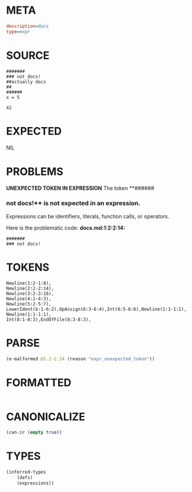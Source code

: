 # META
~~~ini
description=docs
type=expr
~~~
# SOURCE
~~~roc
#######
### not docs!
##actually docs
##
######
x = 5

42
~~~
# EXPECTED
NIL
# PROBLEMS
**UNEXPECTED TOKEN IN EXPRESSION**
The token **######
### not docs!** is not expected in an expression.
Expressions can be identifiers, literals, function calls, or operators.

Here is the problematic code:
**docs.md:1:2:2:14:**
```roc
#######
### not docs!
```


# TOKENS
~~~zig
Newline(1:2-1:8),
Newline(2:2-2:14),
Newline(3:2-3:16),
Newline(4:2-4:3),
Newline(5:2-5:7),
LowerIdent(6:1-6:2),OpAssign(6:3-6:4),Int(6:5-6:6),Newline(1:1-1:1),
Newline(1:1-1:1),
Int(8:1-8:3),EndOfFile(8:3-8:3),
~~~
# PARSE
~~~clojure
(e-malformed @1.2-2.14 (reason "expr_unexpected_token"))
~~~
# FORMATTED
~~~roc

~~~
# CANONICALIZE
~~~clojure
(can-ir (empty true))
~~~
# TYPES
~~~clojure
(inferred-types
	(defs)
	(expressions))
~~~
